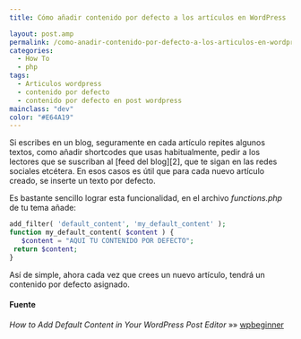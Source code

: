 ```yaml
---
title: Cómo añadir contenido por defecto a los artículos en WordPress

layout: post.amp
permalink: /como-anadir-contenido-por-defecto-a-los-articulos-en-wordpress/
categories:
  - How To
  - php
tags:
  - Articulos wordpress
  - contenido por defecto
  - contenido por defecto en post wordpress
mainclass: "dev"
color: "#E64A19"
---
```

<amp-img on="tap:lightbox1" role="button" tabindex="0" layout="responsive" src="/img/2012/05/Screenshot-05302012-111511-AM1.png" alt="Wordpress" width="123px" height="116px" />
Si escribes en un blog, seguramente en cada artículo repites algunos textos, como añadir shortcodes que usas habitualmente, pedir a los lectores que se suscriban al [feed del blog][2], que te sigan en las redes sociales etcétera. En esos casos es útil que para cada nuevo artículo creado, se inserte un texto por defecto.

Es bastante sencillo lograr esta funcionalidad, en el archivo *functions.php* de tu tema añade:

```php
add_filter( 'default_content', 'my_default_content' );
function my_default_content( $content ) {
   $content = "AQUI TU CONTENIDO POR DEFECTO";
 return $content;
}

```

Así de simple, ahora cada vez que crees un nuevo artículo, tendrá un contenido por defecto asignado.

#### Fuente

*How to Add Default Content in Your WordPress Post Editor* »» <a href="http://www.wpbeginner.com/wp-tutorials/how-to-add-default-content-in-your-wordpress-post-editor/" target="_blank">wpbeginner</a>



 [2]: https://elbauldelprogramador.com/rssfeed/
